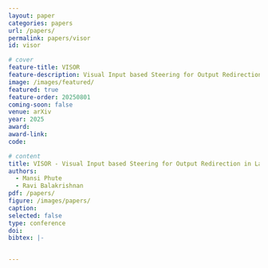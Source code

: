 ```yaml
---
layout: paper
categories: papers
url: /papers/
permalink: papers/visor
id: visor

# cover
feature-title: VISOR
feature-description: Visual Input based Steering for Output Redirection in Large Vision Language Models
image: /images/featured/
featured: true
feature-order: 20250801
coming-soon: false
venue: arXiv
year: 2025
award: 
award-link:
code: 

# content
title: VISOR - Visual Input based Steering for Output Redirection in Large Vision Language Models
authors:
  - Mansi Phute
  - Ravi Balakrishnan
pdf: /papers/
figure: /images/papers/
caption: 
selected: false
type: conference
doi: 
bibtex: |-


---
```

